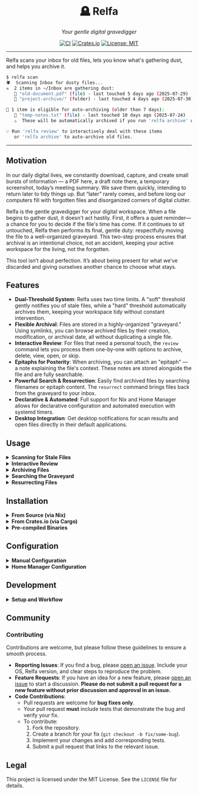 <div align="center">

<h1>🪦 Relfa</h1>
<p><em>Your gentle digital gravedigger</em></p>

[![CI](https://img.shields.io/github/actions/workflow/status/nilp0inter/relfa/ci.yml?branch=main&style=flat-square)](https://github.com/nilp0inter/relfa/actions)
[![Crates.io](https://img.shields.io/crates/v/relfa?style=flat-square)](https://crates.io/crates/relfa)
[![License: MIT](https://img.shields.io/badge/License-MIT-yellow.svg)](https://opensource.org/licenses/MIT)

</div>

---

Relfa scans your inbox for old files, lets you know what's gathering dust, and helps you archive it.

```sh
$ relfa scan
🕷️  Scanning Inbox for dusty files...
☠️  2 items in ~/Inbox are gathering dust:
   📄 "old-document.pdf" (file) - last touched 5 days ago (2025-07-29)
   📄 "project-archive/" (folder) - last touched 4 days ago (2025-07-30)

🤖 1 item is eligible for auto-archiving (older than 7 days):
   📄 "temp-notes.txt" (file) - last touched 10 days ago (2025-07-24)
   ⚠️  These will be automatically archived if you run 'relfa archive' without arguments!

💡 Run 'relfa review' to interactively deal with these items
   or 'relfa archive' to auto-archive old files.
```

---

<!-- Non-technical stuff -->

## Motivation

In our daily digital lives, we constantly download, capture, and create small bursts of information — a PDF here, a draft note there, a temporary screenshot, today’s meeting summary. We save them quickly, intending to return later to tidy things up. But “later” rarely comes, and before long our computers fill with forgotten files and disorganized corners of digital clutter.

Relfa is the gentle gravedigger for your digital workspace. When a file begins to gather dust, it doesn't act hastily. First, it offers a quiet reminder—a chance for you to decide if the file's time has come. If it continues to sit untouched, Relfa then performs its final, gentle duty: respectfully moving the file to a well-organized graveyard. This two-step process ensures that archival is an intentional choice, not an accident, keeping your active workspace for the living, not the forgotten.

This tool isn’t about perfection. It’s about being present for what we’ve discarded and giving ourselves another chance to choose what stays.

## Features

-   **Dual-Threshold System**: Relfa uses two time limits. A "soft" threshold gently notifies you of stale files, while a "hard" threshold automatically archives them, keeping your workspace tidy without constant intervention.
-   **Flexible Archival**: Files are stored in a highly-organized "graveyard." Using symlinks, you can browse archived files by their creation, modification, or archival date, all without duplicating a single file.
-   **Interactive Review**: For files that need a personal touch, the `review` command lets you process them one-by-one with options to archive, delete, view, open, or skip.
-   **Epitaphs for Posterity**: When archiving, you can attach an "epitaph" — a note explaining the file's context. These notes are stored alongside the file and are fully searchable.
-   **Powerful Search & Resurrection**: Easily find archived files by searching filenames or epitaph content. The `resurrect` command brings files back from the graveyard to your inbox.
-   **Declarative & Automated**: Full support for Nix and Home Manager allows for declarative configuration and automated execution with systemd timers.
-   **Desktop Integration**: Get desktop notifications for scan results and open files directly in their default applications.

## Usage

<details>
<summary><strong>Scanning for Stale Files</strong></summary>

To see which files in your inbox have exceeded the `age_threshold_days`, run:

```sh
relfa scan
```

This will print a list of "stale" files and another list of files that are old enough to be auto-archived. This command is read-only and will not modify any files.

</details>

<details>
<summary><strong>Interactive Review</strong></summary>

For a guided, one-by-one review of your stale files, run:

```sh
relfa review
```

For each file, you will be prompted to choose an action:

-   `(a)rchive`: Move the file to the graveyard.
-   `(n)ote+archive`: Archive the file and attach an epitaph (a descriptive note).
-   `(d)elete`: Permanently delete the file (requires confirmation).
-   `(v)iew`: Preview the file's content using your configured pager.
-   `(o)pen`: Open the file with its default application.
-   `(s)kip`: Do nothing and move to the next file.
-   `(q)uit`: Exit the review session.

</details>

<details>
<summary><strong>Archiving Files</strong></summary>

The `archive` command is flexible and has several modes.

#### Auto-Archiving

To automatically archive all files that have exceeded the `auto_archive_threshold_days`, simply run `archive` with no arguments:

```sh
# Archives all files older than the "hard limit" threshold.
relfa archive

# You can also add a note to all auto-archived files.
relfa archive --note "Weekly automated cleanup"
```

#### Archiving Specific Files or All Stale Files

```sh
# Archive a single, specific item from your inbox.
relfa archive "my-old-document.pdf" --note "Final version, no longer needed."

# Archive all stale files (those older than the "soft limit").
relfa archive --all
```

</details>

<details>
<summary><strong>Searching the Graveyard</strong></summary>

To find files you've already archived, use the `search` command. It searches both filenames and epitaph content.

```sh
relfa search "project-alpha"
```

</details>

<details>
<summary><strong>Resurrecting Files</strong></summary>

To bring a file back from the graveyard to your inbox, use `resurrect`. This copies the file back, leaving the original in the graveyard.

```sh
relfa resurrect "important-document.pdf"
```

If your search term matches multiple files, Relfa will present a list for you to choose from.

</details>

<!-- Technical stuff -->

## Installation

<details>
<summary><strong>From Source (via Nix)</strong></summary>

The recommended way to use Relfa is declaratively through its **Home Manager module**, which allows for easy configuration and automated execution. See the `Home Manager Configuration` section for details.

For quick trials or environments without Home Manager, you can use one of the following `nix` commands:

**Temporary Execution**

To run Relfa without installing it, use `nix run`:

```sh
nix run github:nilp0inter/relfa -- [command]
# Example:
nix run github:nilp0inter/relfa -- scan
```

**Persistent Installation**

To install Relfa into your user profile, making it available in your shell, run:

```sh
nix profile install github:nilp0inter/relfa
```

</details>

<details>
<summary><strong>From Crates.io (via Cargo)</strong></summary>

If you have the Rust toolchain installed on your system, you can install Relfa directly from `crates.io` using `cargo`:

```sh
cargo install relfa
```

This command will download the source code, compile it, and place the `relfa` binary in your Cargo binary path (`~/.cargo/bin/`), which should be in your system's `PATH`.

</details>

<details>
<summary><strong>Pre-compiled Binaries</strong></summary>

At the moment, pre-compiled binaries are not officially provided. I am waiting to see if there is sufficient user interest before setting up a build pipeline for different platforms.

If you would like to see official binaries for your operating system (e.g., Linux x86_64, macOS, Windows), please **[open an issue on GitHub](https://github.com/nilp0inter/relfa/issues)**. This will help me gauge demand and prioritize which platforms to support.

</details>

## Configuration

<details>
<summary><strong>Manual Configuration</strong></summary>

Relfa is configured via a TOML file located at `~/.config/relfa/config.toml`.

You can generate a configuration file with default values by running:

```sh
relfa config
```

This will create the file if it doesn't exist and print the current settings.

#### Example `config.toml`

```toml
# Path to the directory you want Relfa to monitor.
inbox = "/home/user/Inbox"

# Path to the directory where archived files will be stored.
graveyard = "/home/user/Graveyard"

# (Soft limit) Files older than this (in days) are considered "stale"
# and will be shown during a `scan` or `review`.
age_threshold_days = 3

# (Hard limit) Files older than this (in days) will be automatically
# archived when you run `relfa archive` without any arguments.
auto_archive_threshold_days = 7

# How to deliver notifications. Can be "cli" or "desktop".
notification = "desktop"

# The command to use for viewing files with the `review` command.
# Defaults to your $PAGER environment variable, or "less".
pager = "less"

# Configuration for the graveyard's directory structure.
[path_format]
# A template for creating date-based paths.
# Available variables: {hostname}, {year}, {month}, {day}, {month:02}, {day:02}
date_format = "{hostname}/{year}/{month:02}/{day:02}"

# Defines a subdirectory for organizing files by their creation date.
# `type = "original"` means the actual files are stored here.
[path_format.created_subdir]
type = "original"
name = "created"

# Defines a subdirectory for organizing files by their modification date.
# `type = "symlink"` means this directory will contain symbolic links.
# `target = "created"` means the links will point to the files in the "created" subdirectory.
[path_format.modified_subdir]
type = "symlink"
name = "modified"
target = "created"

# Defines a subdirectory for organizing files by their archival date.
# In this example, this view is disabled.
[path_format.archived_subdir]
type = "nothing"
```

</details>

<details>
<summary><strong>Home Manager Configuration</strong></summary>

For users of [Nix](https://nixos.org/) and [Home Manager](https://github.com/nix-community/home-manager), Relfa provides a module for declarative configuration.

1.  **Add the flake to your inputs:**

    ```nix
    # flake.nix
    {
      inputs = {
        relfa.url = "github:nilp0inter/relfa";
        # ... other inputs
      };
    }
    ```

2.  **Import the module in your `home.nix`:**

    ```nix
    { inputs, ... }: {
      imports = [ inputs.relfa.homeManagerModules.relfa ];
    }
    ```

3.  **Configure Relfa:**

    The `programs.relfa.settings` block is required for the program to run. Note that the `path_format` section and its sub-sections are also mandatory.

    ```nix
    # home.nix
    programs.relfa = {
      enable = true;

      settings = {
        inbox = "${config.home.homeDirectory}/Downloads";
        graveyard = "${config.home.homeDirectory}/Archive";
        age_threshold_days = 5;
        auto_archive_threshold_days = 14;
        notification = "desktop";

        # The `path_format` block is required.
        path_format = {
          date_format = "{hostname}/{year}/{month:02}/{day:02}";
          created_subdir = {
            type = "original";
            name = "created";
          };
          modified_subdir = {
            type = "symlink";
            name = "modified";
            target = "created";
          };
          archived_subdir = {
            type = "symlink";
            name = "archived";
            target = "created";
          };
        };
      };

      # Optional: Enable a systemd timer for automated execution.
      timer = {
        enable = true;
        # Run `relfa scan` daily.
        command = "scan";
        frequency = "daily";
        # Add a random delay to avoid running at the exact same time as other services.
        randomizedDelay = "1h";
      };
    };
    ```

#### Timer Options

The `timer` submodule allows you to automate Relfa's execution.

-   `command`: Which command to run. Can be `"scan"`, `"archive"`, or `"scan-then-archive"`.
-   `frequency`: How often to run the command. Accepts `systemd.time` calendar event formats (e.g., `"daily"`, `"hourly"`, `"*:0/30"` for every 30 minutes).
-   `randomizedDelay`: A random delay to add before execution (e.g., `"1h"`, `"30m"`).

</details>

## Development

<details>
<summary><strong>Setup and Workflow</strong></summary>

The official and recommended development setup for Relfa uses [Nix](https://nixos.org/) and [Direnv](https://direnv.net/). While other setups are possible, they are not officially supported and are left to the user's discretion.

### Prerequisites

Before you begin, ensure you have both Nix and Direnv installed on your system.

### Setup

Setting up the development environment is a one-step process. Simply navigate to the project's root directory in your terminal and run:

```sh
direnv allow
```

This command will trigger the Nix flake to build the complete development environment. It automatically:

-   Downloads and installs all necessary dependencies (Rust toolchain, etc.).
-   Configures and installs the required Git hooks.
-   Activates a `devshell` with pre-configured aliases for common tasks (build, test, format, etc.).

### Workflow

Once the environment is active, you will have access to a `devshell` menu with commands for building, testing, and formatting the code.

The installed Git hooks will run automatically on every commit. These hooks check for correct formatting and ensure the project compiles, helping to guarantee that your changes will pass the CI pipeline.

</details>

<!-- Community stuff -->

## Community

### Contributing

Contributions are welcome, but please follow these guidelines to ensure a smooth process.

-   **Reporting Issues**: If you find a bug, please [open an issue](https://github.com/nilp0inter/relfa/issues). Include your OS, Relfa version, and clear steps to reproduce the problem.
-   **Feature Requests**: If you have an idea for a new feature, please [open an issue](https://github.com/nilp0inter/relfa/issues) to start a discussion. **Please do not submit a pull request for a new feature without prior discussion and approval in an issue.**
-   **Code Contributions**:
    -   Pull requests are welcome for **bug fixes only**.
    -   Your pull request **must** include tests that demonstrate the bug and verify your fix.
    -   To contribute:
        1.  Fork the repository.
        2.  Create a branch for your fix (`git checkout -b fix/some-bug`).
        3.  Implement your changes and add corresponding tests.
        4.  Submit a pull request that links to the relevant issue.

<!-- Legal stuff -->

## Legal

This project is licensed under the MIT License. See the `LICENSE` file for details.
